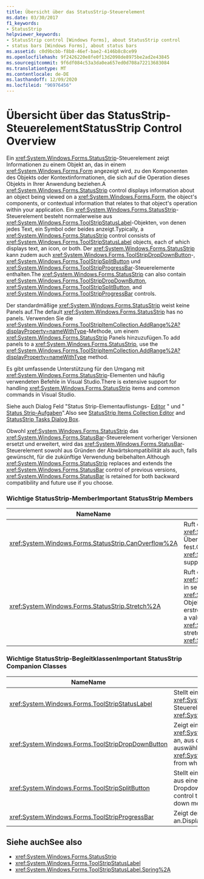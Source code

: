 ```yaml
---
title: Übersicht über das StatusStrip-Steuerelement
ms.date: 03/30/2017
f1_keywords:
- StatusStrip
helpviewer_keywords:
- StatusStrip control [Windows Forms], about StatusStrip control
- status bars [Windows Forms], about status bars
ms.assetid: c0d9bcbb-f8b8-46ef-bae2-4146b8c8ce99
ms.openlocfilehash: 9f2426220e8fe0f13d2098de8975be2ad2e43845
ms.sourcegitcommit: 9f6df084c53a3da0ea657ed0d708a72213683084
ms.translationtype: MT
ms.contentlocale: de-DE
ms.lasthandoff: 12/09/2020
ms.locfileid: "96976456"
---
```

# <a name="statusstrip-control-overview"></a><span data-ttu-id="9e699-102">Übersicht über das StatusStrip-Steuerelement</span><span class="sxs-lookup"><span data-stu-id="9e699-102">StatusStrip Control Overview</span></span>

<span data-ttu-id="9e699-103">Ein <xref:System.Windows.Forms.StatusStrip>-Steuerelement zeigt Informationen zu einem Objekt an, das in einem <xref:System.Windows.Forms.Form> angezeigt wird, zu den Komponenten des Objekts oder Kontextinformationen, die sich auf die Operation dieses Objekts in Ihrer Anwendung beziehen.</span><span class="sxs-lookup"><span data-stu-id="9e699-103">A <xref:System.Windows.Forms.StatusStrip> control displays information about an object being viewed on a <xref:System.Windows.Forms.Form>, the object's components, or contextual information that relates to that object's operation within your application.</span></span> <span data-ttu-id="9e699-104">Ein <xref:System.Windows.Forms.StatusStrip>-Steuerelement besteht normalerweise aus <xref:System.Windows.Forms.ToolStripStatusLabel>-Objekten, von denen jedes Text, ein Symbol oder beides anzeigt.</span><span class="sxs-lookup"><span data-stu-id="9e699-104">Typically, a <xref:System.Windows.Forms.StatusStrip> control consists of <xref:System.Windows.Forms.ToolStripStatusLabel> objects, each of which displays text, an icon, or both.</span></span> <span data-ttu-id="9e699-105">Der <xref:System.Windows.Forms.StatusStrip> kann zudem auch <xref:System.Windows.Forms.ToolStripDropDownButton>-, <xref:System.Windows.Forms.ToolStripSplitButton> und <xref:System.Windows.Forms.ToolStripProgressBar>-Steuerelemente enthalten.</span><span class="sxs-lookup"><span data-stu-id="9e699-105">The <xref:System.Windows.Forms.StatusStrip> can also contain <xref:System.Windows.Forms.ToolStripDropDownButton>, <xref:System.Windows.Forms.ToolStripSplitButton>, and <xref:System.Windows.Forms.ToolStripProgressBar> controls.</span></span>  
  
 <span data-ttu-id="9e699-106">Der standardmäßige <xref:System.Windows.Forms.StatusStrip> weist keine Panels auf.</span><span class="sxs-lookup"><span data-stu-id="9e699-106">The default <xref:System.Windows.Forms.StatusStrip> has no panels.</span></span> <span data-ttu-id="9e699-107">Verwenden Sie die <xref:System.Windows.Forms.ToolStripItemCollection.AddRange%2A?displayProperty=nameWithType>-Methode, um einem <xref:System.Windows.Forms.StatusStrip> Panels hinzuzufügen.</span><span class="sxs-lookup"><span data-stu-id="9e699-107">To add panels to a <xref:System.Windows.Forms.StatusStrip>, use the <xref:System.Windows.Forms.ToolStripItemCollection.AddRange%2A?displayProperty=nameWithType> method.</span></span>  
  
 <span data-ttu-id="9e699-108">Es gibt umfassende Unterstützung für den Umgang mit <xref:System.Windows.Forms.StatusStrip>-Elementen und häufig verwendeten Befehle in Visual Studio.</span><span class="sxs-lookup"><span data-stu-id="9e699-108">There is extensive support for handling <xref:System.Windows.Forms.StatusStrip> items and common commands in Visual Studio.</span></span>  
  
 <span data-ttu-id="9e699-109">Siehe auch Dialog Feld "Status Strip-Elementauflistungs- [Editor](/previous-versions/visualstudio/visual-studio-2010/ms233631(v=vs.100)) " und " [Status Strip-Aufgaben](/previous-versions/visualstudio/visual-studio-2010/ms233642(v=vs.100))".</span><span class="sxs-lookup"><span data-stu-id="9e699-109">Also see [StatusStrip Items Collection Editor](/previous-versions/visualstudio/visual-studio-2010/ms233631(v=vs.100)) and [StatusStrip Tasks Dialog Box](/previous-versions/visualstudio/visual-studio-2010/ms233642(v=vs.100)).</span></span>  
  
 <span data-ttu-id="9e699-110">Obwohl <xref:System.Windows.Forms.StatusStrip> das <xref:System.Windows.Forms.StatusBar>-Steuerelement vorheriger Versionen ersetzt und erweitert, wird das <xref:System.Windows.Forms.StatusBar>-Steuerelement sowohl aus Gründen der Abwärtskompatibilität als auch, falls gewünscht, für die zukünftige Verwendung beibehalten.</span><span class="sxs-lookup"><span data-stu-id="9e699-110">Although <xref:System.Windows.Forms.StatusStrip> replaces and extends the <xref:System.Windows.Forms.StatusBar> control of previous versions, <xref:System.Windows.Forms.StatusBar> is retained for both backward compatibility and future use if you choose.</span></span>  
  
### <a name="important-statusstrip-members"></a><span data-ttu-id="9e699-111">Wichtige StatusStrip-Member</span><span class="sxs-lookup"><span data-stu-id="9e699-111">Important StatusStrip Members</span></span>  
  
|<span data-ttu-id="9e699-112">Name</span><span class="sxs-lookup"><span data-stu-id="9e699-112">Name</span></span>|<span data-ttu-id="9e699-113">BESCHREIBUNG</span><span class="sxs-lookup"><span data-stu-id="9e699-113">Description</span></span>|  
|----------|-----------------|  
|<xref:System.Windows.Forms.StatusStrip.CanOverflow%2A>|<span data-ttu-id="9e699-114">Ruft einen Wert ab, der angibt, ob <xref:System.Windows.Forms.StatusStrip> Überlauffunktionen unterstützt, bzw. legt diesen fest.</span><span class="sxs-lookup"><span data-stu-id="9e699-114">Gets or sets a value indicating whether the <xref:System.Windows.Forms.StatusStrip> supports overflow functionality.</span></span>|  
|<xref:System.Windows.Forms.StatusStrip.Stretch%2A>|<span data-ttu-id="9e699-115">Ruft einen Wert ab, der angibt, ob sich das <xref:System.Windows.Forms.StatusStrip>-Objekt in seinem <xref:System.Windows.Forms.ToolStripContainer>-Objekt von einem Ende zum anderen Ende erstreckt, oder legt diesen Wert fest.</span><span class="sxs-lookup"><span data-stu-id="9e699-115">Gets or sets a value indicating whether the <xref:System.Windows.Forms.StatusStrip> stretches from end to end in its <xref:System.Windows.Forms.ToolStripContainer>.</span></span>|  
  
### <a name="important-statusstrip-companion-classes"></a><span data-ttu-id="9e699-116">Wichtige StatusStrip-Begleitklassen</span><span class="sxs-lookup"><span data-stu-id="9e699-116">Important StatusStrip Companion Classes</span></span>  
  
|<span data-ttu-id="9e699-117">Name</span><span class="sxs-lookup"><span data-stu-id="9e699-117">Name</span></span>|<span data-ttu-id="9e699-118">BESCHREIBUNG</span><span class="sxs-lookup"><span data-stu-id="9e699-118">Description</span></span>|  
|----------|-----------------|  
|<xref:System.Windows.Forms.ToolStripStatusLabel>|<span data-ttu-id="9e699-119">Stellt ein Panel in einem <xref:System.Windows.Forms.StatusStrip>-Steuerelement dar.</span><span class="sxs-lookup"><span data-stu-id="9e699-119">Represents a panel in a <xref:System.Windows.Forms.StatusStrip> control.</span></span>|  
|<xref:System.Windows.Forms.ToolStripDropDownButton>|<span data-ttu-id="9e699-120">Zeigt eine zugehörige <xref:System.Windows.Forms.ToolStripDropDown> an, aus der der Benutzer ein einzelnes Element auswählen kann.</span><span class="sxs-lookup"><span data-stu-id="9e699-120">Displays an associated <xref:System.Windows.Forms.ToolStripDropDown> from which the user can select a single item.</span></span>|  
|<xref:System.Windows.Forms.ToolStripSplitButton>|<span data-ttu-id="9e699-121">Stellt ein zweiteiliges Steuerelement dar, das aus einer Standardschaltfläche und einem Dropdownmenü besteht.</span><span class="sxs-lookup"><span data-stu-id="9e699-121">Represents a two-part control that is a standard button and a drop-down menu.</span></span>|  
|<xref:System.Windows.Forms.ToolStripProgressBar>|<span data-ttu-id="9e699-122">Zeigt den Fortschrittsstatus eines Prozesses an.</span><span class="sxs-lookup"><span data-stu-id="9e699-122">Displays the completion state of a process.</span></span>|  
  
## <a name="see-also"></a><span data-ttu-id="9e699-123">Siehe auch</span><span class="sxs-lookup"><span data-stu-id="9e699-123">See also</span></span>

- <xref:System.Windows.Forms.StatusStrip>
- <xref:System.Windows.Forms.ToolStripStatusLabel>
- <xref:System.Windows.Forms.ToolStripStatusLabel.Spring%2A>
